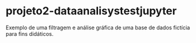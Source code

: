 # projeto2-dataanalisystestjupyter
Exemplo de uma filtragem e análise gráfica de uma base de dados fictícia para fins didáticos.
